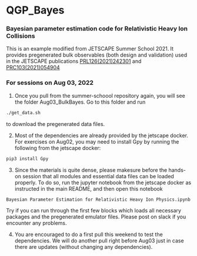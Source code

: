 # QGP_Bayes
### Bayesian parameter estimation code for Relativistic Heavy Ion Collisions

This is an example modified from JETSCAPE Summer School 2021. It provides pregenerated bulk observables (both design and validation) used in the JETSCAPE publications [PRL126(2021)242301](https://journals.aps.org/prl/abstract/10.1103/PhysRevLett.126.242301) and [PRC103(2021)054904](https://journals.aps.org/prc/abstract/10.1103/PhysRevC.103.054904) 

### For sessions on Aug 03, 2022

1. Once you pull from the summer-schoool repository again, you will see the folder Aug03_BulkBayes. Go to this folder and run

```bash
./get_data.sh
```

to download the pregenerated data files.


2. Most of the dependencies are already provided by the jetscape docker. For exercises on Aug02, you may need to install Gpy by running the following from the jetscape docker:

```bash
pip3 install Gpy
```

3. Since the materials is quite dense, please makesure before the hands-on session that all modules and essential data files can be loaded properly.
To do so, run the jupyter notebook from the jetscape docker as instructed in the main README, and then open this notebook 

```bash
Bayesian Parameter Estimation for Relativistic Heavy Ion Physics.ipynb
```

Try if you can run through the first few blocks which loads all necessary packages and the pregenerated emulator files. Please post on slack if you encounter any problems.

4. You are encouraged to do a first pull this weekend to test the dependencies. We will do another pull right before Aug03 just in case there are updates (without changing any dependencies).


